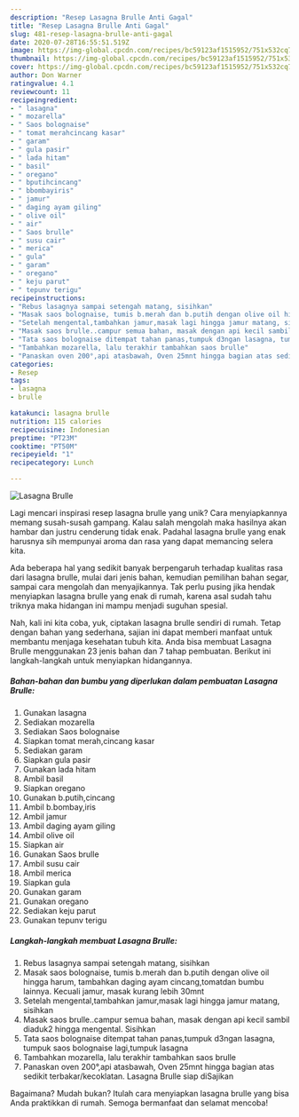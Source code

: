 ```yaml
---
description: "Resep Lasagna Brulle Anti Gagal"
title: "Resep Lasagna Brulle Anti Gagal"
slug: 481-resep-lasagna-brulle-anti-gagal
date: 2020-07-28T16:55:51.519Z
image: https://img-global.cpcdn.com/recipes/bc59123af1515952/751x532cq70/lasagna-brulle-foto-resep-utama.jpg
thumbnail: https://img-global.cpcdn.com/recipes/bc59123af1515952/751x532cq70/lasagna-brulle-foto-resep-utama.jpg
cover: https://img-global.cpcdn.com/recipes/bc59123af1515952/751x532cq70/lasagna-brulle-foto-resep-utama.jpg
author: Don Warner
ratingvalue: 4.1
reviewcount: 11
recipeingredient:
- " lasagna"
- " mozarella"
- " Saos bolognaise"
- " tomat merahcincang kasar"
- " garam"
- " gula pasir"
- " lada hitam"
- " basil"
- " oregano"
- " bputihcincang"
- " bbombayiris"
- " jamur"
- " daging ayam giling"
- " olive oil"
- " air"
- " Saos brulle"
- " susu cair"
- " merica"
- " gula"
- " garam"
- " oregano"
- " keju parut"
- " tepunv terigu"
recipeinstructions:
- "Rebus lasagnya sampai setengah matang, sisihkan"
- "Masak saos bolognaise, tumis b.merah dan b.putih dengan olive oil hingga harum, tambahkan daging ayam cincang,tomatdan bumbu lainnya. Kecuali jamur, masak kurang lebih 30mnt"
- "Setelah mengental,tambahkan jamur,masak lagi hingga jamur matang, sisihkan"
- "Masak saos brulle..campur semua bahan, masak dengan api kecil sambil diaduk2 hingga mengental. Sisihkan"
- "Tata saos bolognaise ditempat tahan panas,tumpuk d3ngan lasagna, tumpuk saos bolognaise lagi,tumpuk lasagna"
- "Tambahkan mozarella, lalu terakhir tambahkan saos brulle"
- "Panaskan oven 200°,api atasbawah, Oven 25mnt hingga bagian atas sedikit terbakar/kecoklatan. Lasagna Brulle siap diSajikan"
categories:
- Resep
tags:
- lasagna
- brulle

katakunci: lasagna brulle 
nutrition: 115 calories
recipecuisine: Indonesian
preptime: "PT23M"
cooktime: "PT50M"
recipeyield: "1"
recipecategory: Lunch

---
```



![Lasagna Brulle](https://img-global.cpcdn.com/recipes/bc59123af1515952/751x532cq70/lasagna-brulle-foto-resep-utama.jpg)

Lagi mencari inspirasi resep lasagna brulle yang unik? Cara menyiapkannya memang susah-susah gampang. Kalau salah mengolah maka hasilnya akan hambar dan justru cenderung tidak enak. Padahal lasagna brulle yang enak harusnya sih mempunyai aroma dan rasa yang dapat memancing selera kita.

Ada beberapa hal yang sedikit banyak berpengaruh terhadap kualitas rasa dari lasagna brulle, mulai dari jenis bahan, kemudian pemilihan bahan segar, sampai cara mengolah dan menyajikannya. Tak perlu pusing jika hendak menyiapkan lasagna brulle yang enak di rumah, karena asal sudah tahu triknya maka hidangan ini mampu menjadi suguhan spesial.




Nah, kali ini kita coba, yuk, ciptakan lasagna brulle sendiri di rumah. Tetap dengan bahan yang sederhana, sajian ini dapat memberi manfaat untuk membantu menjaga kesehatan tubuh kita. Anda bisa membuat Lasagna Brulle menggunakan 23 jenis bahan dan 7 tahap pembuatan. Berikut ini langkah-langkah untuk menyiapkan hidangannya.

<!--inarticleads1-->

##### Bahan-bahan dan bumbu yang diperlukan dalam pembuatan Lasagna Brulle:

1. Gunakan  lasagna
1. Sediakan  mozarella
1. Sediakan  Saos bolognaise
1. Siapkan  tomat merah,cincang kasar
1. Sediakan  garam
1. Siapkan  gula pasir
1. Gunakan  lada hitam
1. Ambil  basil
1. Siapkan  oregano
1. Gunakan  b.putih,cincang
1. Ambil  b.bombay,iris
1. Ambil  jamur
1. Ambil  daging ayam giling
1. Ambil  olive oil
1. Siapkan  air
1. Gunakan  Saos brulle
1. Ambil  susu cair
1. Ambil  merica
1. Siapkan  gula
1. Gunakan  garam
1. Gunakan  oregano
1. Sediakan  keju parut
1. Gunakan  tepunv terigu




<!--inarticleads2-->

##### Langkah-langkah membuat Lasagna Brulle:

1. Rebus lasagnya sampai setengah matang, sisihkan
1. Masak saos bolognaise, tumis b.merah dan b.putih dengan olive oil hingga harum, tambahkan daging ayam cincang,tomatdan bumbu lainnya. Kecuali jamur, masak kurang lebih 30mnt
1. Setelah mengental,tambahkan jamur,masak lagi hingga jamur matang, sisihkan
1. Masak saos brulle..campur semua bahan, masak dengan api kecil sambil diaduk2 hingga mengental. Sisihkan
1. Tata saos bolognaise ditempat tahan panas,tumpuk d3ngan lasagna, tumpuk saos bolognaise lagi,tumpuk lasagna
1. Tambahkan mozarella, lalu terakhir tambahkan saos brulle
1. Panaskan oven 200°,api atasbawah, Oven 25mnt hingga bagian atas sedikit terbakar/kecoklatan. Lasagna Brulle siap diSajikan




Bagaimana? Mudah bukan? Itulah cara menyiapkan lasagna brulle yang bisa Anda praktikkan di rumah. Semoga bermanfaat dan selamat mencoba!
